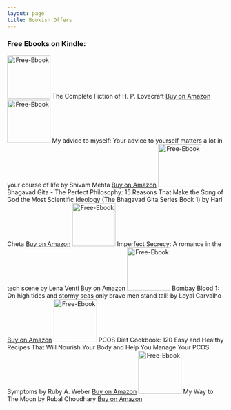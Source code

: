 ```yaml
---
layout: page
title: Bookish Offers
---
```

### **Free Ebooks on Kindle:**

<img src="https://github.com/epeolatry/epeolatory_in/blob/master/images/pages/51yjmV46wQS.jpeg?raw=true" style="text-align: center" alt="Free-Ebook" width="100px"/>
The Complete Fiction of H. P. Lovecraft
<a href="https://amzn.to/3hK6lia">Buy on Amazon</a>

<img src="https://github.com/epeolatry/epeolatory_in/blob/master/images/pages/51EYsGelXHS._SX331_BO1,204,203,200_.jpeg?raw=true" style="text-align: center" alt="Free-Ebook" width="100px"/>
My advice to myself: Your advice to yourself matters a lot in your course of life by Shivam Mehta
<a href="https://amzn.to/3ifo4gy">Buy on Amazon</a>

<img src="https://github.com/epeolatry/epeolatory_in/blob/master/images/pages/41TLtyOD+CS.jpeg?raw=true" style="text-align: center" alt="Free-Ebook" width="100px"/>
Bhagavad Gita - The Perfect Philosophy: 15 Reasons That Make the Song of God the Most Scientific Ideology (The Bhagavad Gita Series Book 1) by Hari Cheta
<a href="https://amzn.to/3z55ZZe">Buy on Amazon</a>

<img src="https://github.com/epeolatry/epeolatory_in/blob/master/images/pages/41yc5I7HOfS.jpeg?raw=true" style="text-align: center" alt="Free-Ebook" width="100px"/>
Imperfect Secrecy: A romance in the tech scene by Lena Venti
<a href="https://amzn.to/3iePROe">Buy on Amazon</a>

<img src="https://github.com/epeolatry/epeolatory_in/blob/master/images/pages/51EMdFdF3cS.jpeg?raw=true" style="text-align: center" alt="Free-Ebook" width="100px"/>
Bombay Blood 1: On high tides and stormy seas only brave men stand tall! by Loyal Carvalho
<a href="https://amzn.to/3BchFeu">Buy on Amazon</a>

<img src="https://github.com/epeolatry/epeolatory_in/blob/master/images/pages/51eBvrNkSVS.jpeg?raw=true" style="text-align: center" alt="Free-Ebook" width="100px"/>
PCOS Diet Cookbook: 120 Easy and Healthy Recipes That Will Nourish Your Body and Help You Manage Your PCOS Symptoms by Ruby A. Weber
<a href="https://amzn.to/3ifnbVl">Buy on Amazon</a>

<img src="https://github.com/epeolatry/epeolatory_in/blob/master/images/pages/41mZib-cLeS._SX328_BO1,204,203,200_.jpeg?raw=true" style="text-align: center" alt="Free-Ebook" width="100px"/>
My Way to The Moon by Rubal Choudhary
<a href="https://amzn.to/3iiZNWH">Buy on Amazon</a>



